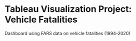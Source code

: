 # Tableau Visualization Project: Vehicle Fatalities
Dashboard using FARS data on vehicle fatalities (1994-2020)
